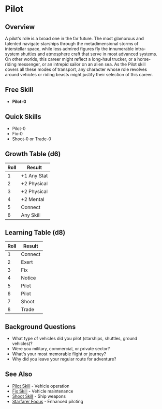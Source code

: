 # Pilot

## Overview
A pilot's role is a broad one in the far future. The most glamorous and talented navigate starships through the metadimensional storms of interstellar space, while less admired figures fly the innumerable intra-system shuttles and atmosphere craft that serve in most advanced systems. On other worlds, this career might reflect a long-haul trucker, or a horse-riding messenger, or an intrepid sailor on an alien sea. As the Pilot skill covers all these modes of transport, any character whose role revolves around vehicles or riding beasts might justify their selection of this career.

## Free Skill
- **Pilot-0**

## Quick Skills
- Pilot-0
- Fix-0
- Shoot-0 or Trade-0

## Growth Table (d6)
| Roll | Result |
|------|--------|
| 1 | +1 Any Stat |
| 2 | +2 Physical |
| 3 | +2 Physical |
| 4 | +2 Mental |
| 5 | Connect |
| 6 | Any Skill |

## Learning Table (d8)
| Roll | Result |
|------|--------|
| 1 | Connect |
| 2 | Exert |
| 3 | Fix |
| 4 | Notice |
| 5 | Pilot |
| 6 | Pilot |
| 7 | Shoot |
| 8 | Trade |

## Background Questions
- What type of vehicles did you pilot (starships, shuttles, ground vehicles)?
- Were you military, commercial, or private sector?
- What's your most memorable flight or journey?
- Why did you leave your regular route for adventure?

## See Also
- [Pilot Skill](../skills/pilot.md) - Vehicle operation
- [Fix Skill](../skills/fix.md) - Vehicle maintenance
- [Shoot Skill](../skills/shoot.md) - Ship weapons
- [Starfarer Focus](../foci/non-combat/starfarer.md) - Enhanced piloting